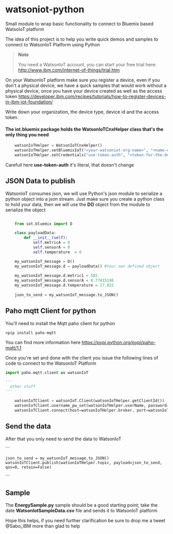 # watsoniot-python
Small module to wrap basic functionality to connect to Bluemix based WatsoIoT platform

The idea of this project is to help you write quick demos and samples to connect to WatsonIoT Platform using Python

> **Note**
> 
> You need a WatsonIoT account, you can start your free trial here: http://www.ibm.com/internet-of-things/trial.htm
> 



On your WatsonIoT platform make sure you register a device, even if you don't a physical device, we have a quick samples
that would work without a physical device, once you have your device created as well as the access token 
https://developer.ibm.com/recipes/tutorials/how-to-register-devices-in-ibm-iot-foundation/ 

Write down your organization, the device type, device id and the access token.


#### The iot.bluemix package holds the **WatsonIoTCnxHelper** class that's the only thing you need

``` python
	watsonIoTHelper = WatsonIoTCnxHelper()
	watsonIoTHelper.setBluemixIoT("<your-watsoniot-org-name>", "<name-of-your-device-type>", "<your-device-id>")
	watsonIoTHelper.setCredentials("use-token-auth", "<token-for-the-device>")
```

Carefull here **use-token-auth** it's literal, that doesn't change
## JSON Data to publish
WatsonIoT consumes json, we will use Python's json module to serialize a python object into a json stream.
Just make sure you create a python class to hold your data, then we will use the **D()** object from the module to serialize the object

``` python

	from iot.bluemix import D

	class payloadData:
		def __init__(self):
			self.metricA = 0
			self.sensorA = 0
			self.temperature  = 0

    my_watsonIoT_message = D()
    my_watsonIoT_message.d = payloadData() #Your own defined object
    
    my_watsonIoT_message.d.metric1 = 502
    my_watsonIoT_message.d.sensorA = 0.77415198
    my_watsonIoT_message.d.temperature = 17.822
	
	json_to_send = my_watsonIoT_message.to_JSON()
``` 

## Paho mqtt Client for python
You'll need to install the Mqtt paho client for python

```
>pip install paho-mqtt
```
You can find more information here https://pypi.python.org/pypi/paho-mqtt/1.1

Once you're set and done with the client you issue the following lines of code to connect to the WatsonIoT Platform

``` python
import paho.mqtt.client as watsonIoT

'''
  other stuff
'''

	watsonIoTClient = watsonIoT.Client(watsonIoTHelper.getClientId())
	watsonIoTClient.username_pw_set(watsonIoTHelper.userName, password=watsonIoTHelper.password)
	watsonIoTClient.connect(host=watsonIoTHelper.broker, port=watsonIoTHelper.port, keepalive=60)

```

## Send the data
After that you only need to send the data to WatsonIoT

´´´
     
	json_to_send = my_watsonIoT_message.to_JSON()	 
    watsonIoTClient.publish(watsonIoTHelper.topic, payload=json_to_send, qos=0, retain=False)

´´´

## Sample
The **EnergySample.py** sample should be a good starting point; take the date **WatsonIotSampleData.csv** file and sends it to WatsonIoT platform

Hope this helps, if you need further clarification be sure to drop me a tweet @Sabo_IBM more than glad to help

